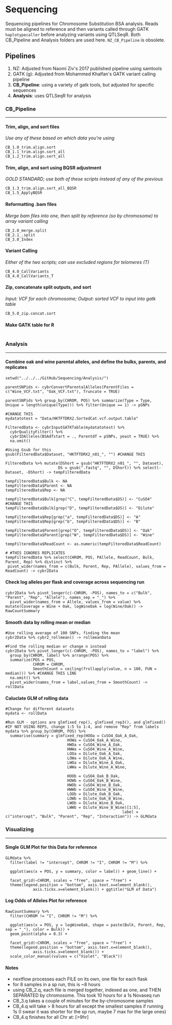 # Sequencing
 Sequencing pipelines for Chromosome Substitution BSA analysis. Reads must be aligned to reference and then variants called through GATK ```haplotypecaller``` before analyzing variants using QTLSeqR. Both CB_Pipeline and Analysis folders are used here. ```NZ_CB_Pipeline``` is obsolete.

## Pipelines
1. NZ: Adjusted from Naomi Ziv's 2017 published pipeline using samtools
2. GATK (g): Adjusted from Mohammed Khalfan's GATK variant calling pipeline
3. **CB_Pipeline**: using a variety of gatk tools, but adjusted for specific sequences
4. **Analysis**: uses QTLSeqR for analysis

### CB_Pipeline

***

#### Trim, align, and sort files
_Use any of these based on which data you're using_
```
CB_1.0_trim.align.sort
CB_1.1_trim.align.sort_all
CB_1.2_trim.align.sort_all
```
#### Trim, align, and sort using BQSR adjustment 
_GOLD STANDARD; use both of these scripts instead of any of the previous_
```
CB_1.3_trim.align.sort_all_BQSR
CB_1.5_ApplyBQSR
```

#### Reformatting .bam files
_Merge bam files into one, then split by reference (so by chromosome) to array variant calling_
```
CB_2.0_merge.split
CB_2.1_.split
CB_3.0_Index
```

#### Variant Calling
_Either of the two scripts; can use excluded regions for telomeres (T)_
```
CB_4.0_CallVariants
CB_4.0_CallVariants_T
```

#### Zip, concatenate split outputs, and sort
_Input: VCF for each chromosome; Output: sorted VCF to input into gatk table_
```
CB_5.0_zip.concat.sort
```

#### Make GATK table for R
```

```

### Analysis
***
#### Combine oak and wine parental alleles, and define the bulks, parents, and replicates
```
setwd("../../../GitHub/Sequencing/Analysis/")

parentSNPids <- cybrConvertParentalAlleles(ParentFiles = c("Wine_VCF.txt", "Oak_VCF.txt"), Truncate = TRUE)

parentSNPids %>% group_by(CHROM, POS) %>% summarize(Type = Type, Unique = length(unique(Type))) %>% filter(Unique == 1) -> pSNPs

#CHANGE THIS
mydatatotest = "Data/HKTFTDRX2.SortedCat.vcf.output.table"

FilteredData <- cybrInputGATKTable(mydatatotest) %>% 
  cybrQualityFilter() %>% 
  cybrIDAlleles(BSAdfstart = ., Parentdf = pSNPs, yeast = TRUE) %>% 
  na.omit()

#Using Gsub for this
gsub(FilteredData$Dataset, "HKTFTDRX2_n01_", "") #CHANGE THIS

FilteredData %>% mutate(DShort = gsub("HKTFTDRX2_n01_", "", Dataset),
                       DS = gsub(".fastq", "", DShort)) %>% select(-Dataset, -DShort) -> tempFilteredData

tempFilteredData$Bulk <- NA
tempFilteredData$Parent <- NA
tempFilteredData$Rep <- NA

tempFilteredData$Bulk[grep("C", tempFilteredData$DS)] <- "CuSO4" #CHANGE THIS
tempFilteredData$Bulk[grep("D", tempFilteredData$DS)] <- "Dilute"

tempFilteredData$Rep[grep("a", tempFilteredData$DS)] <- "A"
tempFilteredData$Rep[grep("b", tempFilteredData$DS)] <- "B"

tempFilteredData$Parent[grep("O", tempFilteredData$DS)] <- "Oak"
tempFilteredData$Parent[grep("W", tempFilteredData$DS)] <- "Wine"

tempFilteredData$ReadCount <- as.numeric(tempFilteredData$ReadCount)
  
# #THIS IGNORES REPLICATES
tempFilteredData %>% select(CHROM, POS, PAllele, ReadCount, Bulk, Parent, Rep) %>% distinct %>% 
 pivot_wider(names_from = c(Bulk, Parent, Rep, PAllele), values_from = ReadCount) -> cybr2Data
 ```
 
#### Check log alleles per flask and coverage across sequencing run
```
cybr2Data %>% pivot_longer(c(-CHROM, -POS), names_to = c("Bulk", "Parent", "Rep", "Allele"), names_sep = "_") %>%
  pivot_wider(names_from = Allele, values_from = value) %>% mutate(Coverage = Wine + Oak, logWineOak = log(Wine/Oak)) -> RawCountSummary
```
 
#### Smooth data by rolling mean or median

```
#Use rolling average of 100 SNPs, finding the mean
cybr2Data %>% cybr2_rollmean() -> rollmeanData

#Find the rolling median or change n instead
cybr2Data %>% pivot_longer(c(-CHROM, -POS), names_to = "label") %>% 
  group_by(CHROM, label) %>% arrange(POS) %>% 
  summarize(POS = POS, 
            CHROM = CHROM, 
            SmoothCount = ceiling(frollapply(value, n = 100, FUN = median))) %>% #CHANGE THIS LINE
  na.omit() %>% 
  pivot_wider(names_from = label,values_from = SmoothCount) -> rollData
```

#### Caluclate GLM of rolling data

```
#Change for different datasets
mydata <- rollData

#Run GLM - options are glmfixed_rep(), glmfixed_rep3(), and glmfixed()
#IF NOT USING REPS, change 1:5 to 1:4, and remove "Rep" from labels
mydata %>% group_by(CHROM, POS) %>% 
  summarise(summary = glmfixed_rep(HOOa = CuSO4_Oak_A_Oak, 
                           HOWa = CuSO4_Oak_A_Wine, 
                           HWOa = CuSO4_Wine_A_Oak,
                           HWWa = CuSO4_Wine_A_Wine,
                           LOOa = Dilute_Oak_A_Oak,
                           LOWa = Dilute_Oak_A_Wine,
                           LWOa = Dilute_Wine_A_Oak, 
                           LWWa = Dilute_Wine_A_Wine,
                           
                           HOOb = CuSO4_Oak_B_Oak, 
                           HOWb = CuSO4_Oak_B_Wine, 
                           HWOb = CuSO4_Wine_B_Oak,
                           HWWb = CuSO4_Wine_B_Wine,
                           LOOb = Dilute_Oak_B_Oak,
                           LOWb = Dilute_Oak_B_Wine,
                           LWOb = Dilute_Wine_B_Oak, 
                           LWWb = Dilute_Wine_B_Wine)[1:5],
                                                   label = c("intercept", "Bulk", "Parent", "Rep", "Interaction")) -> GLMdata
```

### Visualizing
***
#### Single GLM Plot for this Data for reference

```
GLMdata %>% 
  filter(label != "intercept", CHROM != "I", CHROM != "M") %>% 
  
  ggplot(aes(x = POS, y = summary, color = label)) + geom_line() + 
  
  facet_grid(~CHROM, scales = "free", space = "free") +
  theme(legend.position = "bottom", axis.text.x=element_blank(),
            axis.ticks.x=element_blank()) + ggtitle("GLM of Data")
```

#### Log Odds of Alleles Plot for reference

```
RawCountSummary %>% 
  filter(CHROM != "I", CHROM != "M") %>% 
  
  ggplot(aes(x = POS, y = logWineOak, shape = paste(Bulk, Parent, Rep, sep = "_"), color = Bulk)) + 
  geom_point(alpha = 0.3) + 
  
  facet_grid(~CHROM, scales = "free", space = "free") +
  theme(legend.position = "bottom", axis.text.x=element_blank(),
            axis.ticks.x=element_blank()) +
  scale_color_manual(values = c("Violet", "Black"))
```

#### Notes

* nextflow processes each FILE on its own, one file for each flask
* for 8 samples in a sp run, this is ~8 hours
* using CB_2.q, each file is merged together, indexed as one, and THEN SEPARATED by chromosome. This took 10 hours for a 1s Novaseq run
* CB_3.q takes a couple of minutes for the by-chromosome samples
* CB_4.q will take > 8 hours for all except the smallest samples if running 1s (I swear it was shorter for the sp run, maybe 7 max for the large ones)
* CB_4.q finishes for all Chr at: [>9hr]
